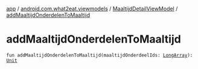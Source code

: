 [app](../../index.md) / [android.com.what2eat.viewmodels](../index.md) / [MaaltijdDetailViewModel](index.md) / [addMaaltijdOnderdelenToMaaltijd](./add-maaltijd-onderdelen-to-maaltijd.md)

# addMaaltijdOnderdelenToMaaltijd

`fun addMaaltijdOnderdelenToMaaltijd(maaltijdOnderdeelIds: `[`LongArray`](https://kotlinlang.org/api/latest/jvm/stdlib/kotlin/-long-array/index.html)`): `[`Unit`](https://kotlinlang.org/api/latest/jvm/stdlib/kotlin/-unit/index.html)